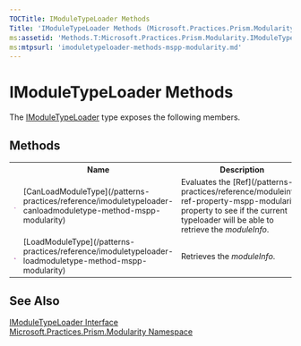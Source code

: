 ```yaml
---
TOCTitle: IModuleTypeLoader Methods
Title: 'IModuleTypeLoader Methods (Microsoft.Practices.Prism.Modularity)'
ms:assetid: 'Methods.T:Microsoft.Practices.Prism.Modularity.IModuleTypeLoader'
ms:mtpsurl: 'imoduletypeloader-methods-mspp-modularity.md'
---
```


# IModuleTypeLoader Methods

The [IModuleTypeLoader](/patterns-practices/reference/imoduletypeloader-interface-mspp-modularity) type exposes the following members.

## Methods

<table>
<colgroup>
<col width="10%" />
<col width="20%" />
<col width="40%" />
</colgroup>

<tbody><tr>
  <th>
&nbsp;
</th>
  <th>Name</th>
  <th>Description</th>
</tr>
<tr>
  <td>
  
  ![](/patterns-practices/reference/images/public-method.gif "Public method")
  </td>
  <td>[CanLoadModuleType](/patterns-practices/reference/imoduletypeloader-canloadmoduletype-method-mspp-modularity)
  </td>
  <td>
 <div>
 Evaluates the [Ref](/patterns-practices/reference/moduleinfo-ref-property-mspp-modularity) property to see if the current typeloader will be able to retrieve the <em>moduleInfo</em>.
</div>
  </td>
</tr>
<tr>
  <td> 
  
 ![](/patterns-practices/reference/images/public-method.gif "Public method")
  </td>
  <td>[LoadModuleType](/patterns-practices/reference/imoduletypeloader-loadmoduletype-method-mspp-modularity)
  </td>
  <td>
 <div>
Retrieves the <em>moduleInfo</em>.
</div>
  </td>
</tr>
 </tbody>
</table>

## See Also

[IModuleTypeLoader Interface](/patterns-practices/reference/imoduletypeloader-interface-mspp-modularity)<br/>
[Microsoft.Practices.Prism.Modularity Namespace](/patterns-practices/reference/mspp-modularity-namespace)<br/>